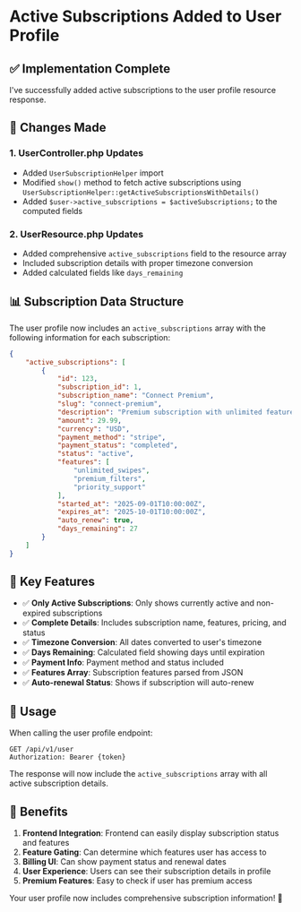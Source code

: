 # Active Subscriptions Added to User Profile

## ✅ **Implementation Complete**

I've successfully added active subscriptions to the user profile resource response.

## 🔧 **Changes Made**

### 1. **UserController.php Updates**

-   Added `UserSubscriptionHelper` import
-   Modified `show()` method to fetch active subscriptions using `UserSubscriptionHelper::getActiveSubscriptionsWithDetails()`
-   Added `$user->active_subscriptions = $activeSubscriptions;` to the computed fields

### 2. **UserResource.php Updates**

-   Added comprehensive `active_subscriptions` field to the resource array
-   Included subscription details with proper timezone conversion
-   Added calculated fields like `days_remaining`

## 📊 **Subscription Data Structure**

The user profile now includes an `active_subscriptions` array with the following information for each subscription:

```json
{
    "active_subscriptions": [
        {
            "id": 123,
            "subscription_id": 1,
            "subscription_name": "Connect Premium",
            "slug": "connect-premium",
            "description": "Premium subscription with unlimited features",
            "amount": 29.99,
            "currency": "USD",
            "payment_method": "stripe",
            "payment_status": "completed",
            "status": "active",
            "features": [
                "unlimited_swipes",
                "premium_filters",
                "priority_support"
            ],
            "started_at": "2025-09-01T10:00:00Z",
            "expires_at": "2025-10-01T10:00:00Z",
            "auto_renew": true,
            "days_remaining": 27
        }
    ]
}
```

## 🎯 **Key Features**

-   ✅ **Only Active Subscriptions**: Only shows currently active and non-expired subscriptions
-   ✅ **Complete Details**: Includes subscription name, features, pricing, and status
-   ✅ **Timezone Conversion**: All dates converted to user's timezone
-   ✅ **Days Remaining**: Calculated field showing days until expiration
-   ✅ **Payment Info**: Payment method and status included
-   ✅ **Features Array**: Subscription features parsed from JSON
-   ✅ **Auto-renewal Status**: Shows if subscription will auto-renew

## 📱 **Usage**

When calling the user profile endpoint:

```http
GET /api/v1/user
Authorization: Bearer {token}
```

The response will now include the `active_subscriptions` array with all active subscription details.

## 🚀 **Benefits**

1. **Frontend Integration**: Frontend can easily display subscription status and features
2. **Feature Gating**: Can determine which features user has access to
3. **Billing UI**: Can show payment status and renewal dates
4. **User Experience**: Users can see their subscription details in profile
5. **Premium Features**: Easy to check if user has premium access

Your user profile now includes comprehensive subscription information! 🎉
